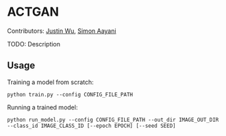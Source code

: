 # ACTGAN
Contributors: [Justin Wu](http://github.com/JustinLokHinWu), [Simon Aayani](https://github.com/SimonAayani)

TODO: Description

## Usage

Training a model from scratch:
```
python train.py --config CONFIG_FILE_PATH
```

Running a trained model:
```
python run_model.py --config CONFIG_FILE_PATH --out_dir IMAGE_OUT_DIR --class_id IMAGE_CLASS_ID [--epoch EPOCH] [--seed SEED]
```
